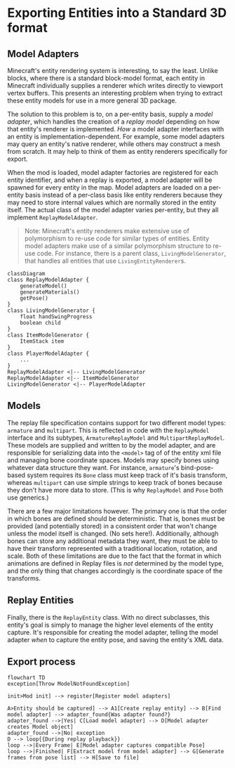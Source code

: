 # Exporting Entities into a Standard 3D format

## Model Adapters

Minecraft's entity rendering system is interesting, to say the least. Unlike blocks, where there is a standard block-model format, each entity in Minecraft individually supplies a renderer which writes directly to viewport vertex buffers. This presents an interesting problem when trying to extract these entity models for use in a more general 3D package.

The solution to this problem is to, on a per-entity basis, supply a *model adapter*, which handles the creation of a *replay model* depending on how that entity's renderer is implemented. *How* a model adapter interfaces with an entity is implementation-dependent. For example, some model adapters may query an entity's native renderer, while others may construct a mesh from scratch. It may help to think of them as entity renderers specifically for export.

When the mod is loaded, model adapter factories are registered for each entity identifier, and when a replay is exported, a model adapter will be spawned for every entity in the map. Model adapters are loaded on a per-entity basis instead of a per-class basis like entity renderers because they may need to store internal values which are normally stored in the entity itself. The actual class of the model adapter varies per-entity, but they all implement `ReplayModelAdapter`.

> Note: Minecraft's entity renderers make extensive use of polymorphism to re-use code for similar types of entities. Entity model adapters make use of a similar polymorphism structure to re-use code. For instance, there is a parent class, `LivingModelGenerator`, that handles all entities that use `LivingEntityRenderer`s.

```mermaid
classDiagram
class ReplayModelAdapter {
    generateModel()
    generateMaterials()
    getPose()
}
class LivingModelGenerator {
    float handSwingProgress
    boolean child
}
class ItemModelGenerator {
    ItemStack item
}
class PlayerModelAdapter {
    ...
}
ReplayModelAdapter <|-- LivingModelGenerator
ReplayModelAdapter <|-- ItemModelGenerator
LivingModelGenerator <|-- PlayerModelAdapter
```

## Models

The replay file specification contains support for two different model types: `armature` and `multipart`. This is reflected in code with the `ReplayModel` interface and its subtypes, `ArmatureReplayModel` and `MultipartReplayModel`. These models are supplied and written to by the model adapter, and are responsible for serializing data into the `<model>` tag of of the entity xml file and managing bone coordinate spaces. Models may specify bones using whatever data structure they want. For instance, `armature`'s bind-pose-based system requires its `Bone` class must keep track of it's basis transform, whereas `multipart` can use simple strings to keep track of bones because they don't have more data to store. (This is why `ReplayModel` and `Pose` both use generics.)

There are a few major limitations however. The primary one is that the order in which bones are defined should be deterministic. That is, bones must be provided (and potentially stored) in a consistent order that won't change unless the model itself is changed. (No sets here!). Additionally, although bones can store any additional metadata they want, they must be able to have their transform represented with a traditional location, rotation, and scale. Both of these limitations are due to the fact that the format in which animations are defined in Replay files is *not* determined by the model type, and the only thing that changes accordingly is the coordinate space of the transforms.

## Replay Entities

Finally, there is the `ReplayEntity` class. With no direct subclasses, this entity's goal is simply to manage the higher level elements of the entity capture. It's responsible for creating the model adapter, telling the model adapter *when* to capture the entity pose, and saving the entity's XML data.

## Export process

```mermaid
flowchart TD
exception[Throw ModelNotFoundException]

init>Mod init] --> register[Register model adapters]

A>Entity should be captured] --> A1[Create replay entity] --> B[Find model adapter] --> adapter_found{Was adapter found?}
adapter_found -->|Yes| C[Load model adapter] --> D[Model adapter creates Model object]
adapter_found -->|No| exception
D --> loop{{During replay playback}}
loop -->|Every Frame| E[Model adapter captures compatible Pose]
loop -->|Finished| F[Extract model from model adapter] --> G[Generate frames from pose list] --> H[Save to file]


```

 
